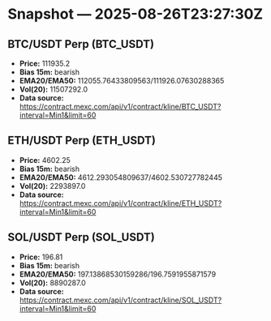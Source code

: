 # Snapshot — 2025-08-26T23:27:30Z

## BTC/USDT Perp (BTC_USDT)
- **Price:** 111935.2
- **Bias 15m:** bearish
- **EMA20/EMA50:** 112055.76433809563/111926.07630288365
- **Vol(20):** 11507292.0
- **Data source:** https://contract.mexc.com/api/v1/contract/kline/BTC_USDT?interval=Min1&limit=60

## ETH/USDT Perp (ETH_USDT)
- **Price:** 4602.25
- **Bias 15m:** bearish
- **EMA20/EMA50:** 4612.293054809637/4602.530727782445
- **Vol(20):** 2293897.0
- **Data source:** https://contract.mexc.com/api/v1/contract/kline/ETH_USDT?interval=Min1&limit=60

## SOL/USDT Perp (SOL_USDT)
- **Price:** 196.81
- **Bias 15m:** bearish
- **EMA20/EMA50:** 197.13868530159286/196.7591955871579
- **Vol(20):** 8890287.0
- **Data source:** https://contract.mexc.com/api/v1/contract/kline/SOL_USDT?interval=Min1&limit=60
